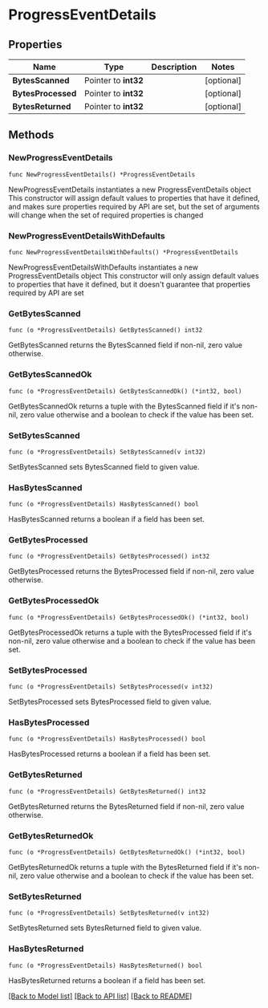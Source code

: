 # ProgressEventDetails

## Properties

Name | Type | Description | Notes
------------ | ------------- | ------------- | -------------
**BytesScanned** | Pointer to **int32** |  | [optional] 
**BytesProcessed** | Pointer to **int32** |  | [optional] 
**BytesReturned** | Pointer to **int32** |  | [optional] 

## Methods

### NewProgressEventDetails

`func NewProgressEventDetails() *ProgressEventDetails`

NewProgressEventDetails instantiates a new ProgressEventDetails object
This constructor will assign default values to properties that have it defined,
and makes sure properties required by API are set, but the set of arguments
will change when the set of required properties is changed

### NewProgressEventDetailsWithDefaults

`func NewProgressEventDetailsWithDefaults() *ProgressEventDetails`

NewProgressEventDetailsWithDefaults instantiates a new ProgressEventDetails object
This constructor will only assign default values to properties that have it defined,
but it doesn't guarantee that properties required by API are set

### GetBytesScanned

`func (o *ProgressEventDetails) GetBytesScanned() int32`

GetBytesScanned returns the BytesScanned field if non-nil, zero value otherwise.

### GetBytesScannedOk

`func (o *ProgressEventDetails) GetBytesScannedOk() (*int32, bool)`

GetBytesScannedOk returns a tuple with the BytesScanned field if it's non-nil, zero value otherwise
and a boolean to check if the value has been set.

### SetBytesScanned

`func (o *ProgressEventDetails) SetBytesScanned(v int32)`

SetBytesScanned sets BytesScanned field to given value.

### HasBytesScanned

`func (o *ProgressEventDetails) HasBytesScanned() bool`

HasBytesScanned returns a boolean if a field has been set.

### GetBytesProcessed

`func (o *ProgressEventDetails) GetBytesProcessed() int32`

GetBytesProcessed returns the BytesProcessed field if non-nil, zero value otherwise.

### GetBytesProcessedOk

`func (o *ProgressEventDetails) GetBytesProcessedOk() (*int32, bool)`

GetBytesProcessedOk returns a tuple with the BytesProcessed field if it's non-nil, zero value otherwise
and a boolean to check if the value has been set.

### SetBytesProcessed

`func (o *ProgressEventDetails) SetBytesProcessed(v int32)`

SetBytesProcessed sets BytesProcessed field to given value.

### HasBytesProcessed

`func (o *ProgressEventDetails) HasBytesProcessed() bool`

HasBytesProcessed returns a boolean if a field has been set.

### GetBytesReturned

`func (o *ProgressEventDetails) GetBytesReturned() int32`

GetBytesReturned returns the BytesReturned field if non-nil, zero value otherwise.

### GetBytesReturnedOk

`func (o *ProgressEventDetails) GetBytesReturnedOk() (*int32, bool)`

GetBytesReturnedOk returns a tuple with the BytesReturned field if it's non-nil, zero value otherwise
and a boolean to check if the value has been set.

### SetBytesReturned

`func (o *ProgressEventDetails) SetBytesReturned(v int32)`

SetBytesReturned sets BytesReturned field to given value.

### HasBytesReturned

`func (o *ProgressEventDetails) HasBytesReturned() bool`

HasBytesReturned returns a boolean if a field has been set.


[[Back to Model list]](../README.md#documentation-for-models) [[Back to API list]](../README.md#documentation-for-api-endpoints) [[Back to README]](../README.md)


